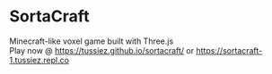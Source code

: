 # SortaCraft
Minecraft-like voxel game built with Three.js  
Play now @ https://tussiez.github.io/sortacraft/ or https://sortacraft-1.tussiez.repl.co